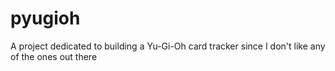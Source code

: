 # pyugioh
A project dedicated to building a Yu-Gi-Oh card tracker since I don't like any of the ones out there
